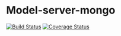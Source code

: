 Model-server-mongo
======
[![Build Status](https://travis-ci.org/namitos/model-server-mongo.svg?branch=master)](https://travis-ci.org/namitos/model-server-mongo)
[![Coverage Status](https://coveralls.io/repos/github/namitos/Model-server-mongo/badge.svg?branch=master)](https://coveralls.io/github/namitos/Model-server-mongo?branch=master)